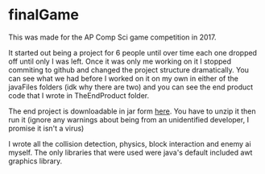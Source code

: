 # finalGame
This was made for the AP Comp Sci game competition in 2017.  

It started out being a project for 6 people until over time each one dropped off until only I was left.  Once it was only me working on it I stopped commiting to github and changed the project structure dramatically.  You can see what we had before I worked on it on my own in either of the javaFiles folders (idk why there are two) and you can see the end product code that I wrote in TheEndProduct folder.  

The end project is downloadable in jar form [here](https://www.dropbox.com/sh/dls802nbwllg4uy/AADXf7Sj2JIaxadVcjuHgbbNa?dl=1).  You have to unzip it then run it (ignore any warnings about being from an unidentified developer, I promise it isn't a virus)

I wrote all the collision detection, physics, block interaction and enemy ai myself.  The only libraries that were used were java's default included awt graphics library.
